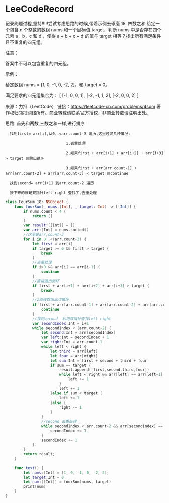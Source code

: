 # LeeCodeRecord
记录刷题过程,坚持!!!!!尝试考虑思路的时候,带着示例去琢磨
18. 四数之和
给定一个包含 n 个整数的数组 nums 和一个目标值 target，判断 nums 中是否存在四个元素 a，b，c 和 d ，使得 a + b + c + d 的值与 target 相等？找出所有满足条件且不重复的四元组。

注意：

答案中不可以包含重复的四元组。

示例：

给定数组 nums = [1, 0, -1, 0, -2, 2]，和 target = 0。

满足要求的四元组集合为：
[
  [-1,  0, 0, 1],
  [-2, -1, 1, 2],
  [-2,  0, 0, 2]
]

来源：力扣（LeetCode）
链接：https://leetcode-cn.com/problems/4sum
著作权归领扣网络所有。商业转载请联系官方授权，非商业转载请注明出处。

思路: 首先和两数,三数之和一样,进行排序

      找到first= arr[i],从0..<arr.count-3 遍历,这里过滤几种情况:
      
                               1.去重处理
                               
                               2.如果first + arr[i+1] + arr[i+2] + arr[i+3] > target 则跳出循环
                               
                               3.如果first + arr[arr.count-1] + arr[arr.count-2] + arr[arr.count-3] < target 则continue
                               
      找到second= arr[i+1] 到arr,count-2 遍历  
      
      接下来的就是双指针left right 查找了,去重处理
      
     
```swift
class FourSum_18: NSObject {
    func fourSum(_ nums:[Int], _ target: Int) -> [[Int]] {
        if nums.count < 4 {
            return []
        }
        var result:[[Int]] = []
        var arr:[Int] = nums.sorted()
        //这里是arr,count-3
        for i in 0..<(arr.count-3) {
            let first = arr[i]
            if target >= 0 && first > target {
                break
            }
            //去重处理
            if i>0 && arr[i] == arr[i-1] {
                continue
            }
            //直接退出循环
            if first + arr[i+1] + arr[i+2] + arr[i+3] > target {
                break;
            }
            //z直接跳出此次循环
            if first + arr[arr.count-1] + arr[arr.count-2] + arr[arr.count-3] < target {
                continue
            }
            //找到second  利用双指针查找left right
            var secondIndex:Int = i+1
            while secondIndex < (arr.count-2) {
                let second:Int = arr[secondIndex]
                var left:Int = secondIndex + 1
                var right:Int = arr.count-1
                while left < right {
                    let third = arr[left]
                    let four = arr[right]
                    let sum:Int = first + second + third + four
                    if sum == target {
                        result.append([first,second,third,four])
                        while left < right && arr[left] == arr[left+1] {
                            left += 1
                        }
                        left += 1
                    }else if sum < target {
                        left += 1
                    }else {
                        right -= 1
                    }
                }
                //second 去重处理
                while secondIndex < arr.count-2 && arr[secondIndex] == arr[secondIndex+1] {
                    secondIndex += 1
                }
                secondIndex += 1
            }
        }
        return result;
    }
    
    func test() {
        let nums:[Int] = [1, 0, -1, 0, -2, 2];
        let target:Int = 0
        let num:[[Int]] = fourSum(nums, target)
        print(num)
    }
}
```
